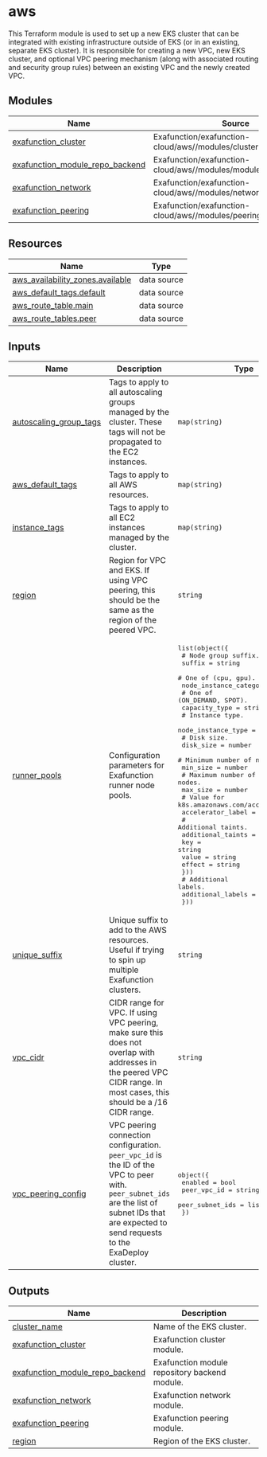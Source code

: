 # aws

This Terraform module is used to set up a new EKS cluster that can be integrated with existing infrastructure outside of EKS (or in an existing, separate EKS cluster). It is responsible for creating a new VPC, new EKS cluster, and optional VPC peering mechanism (along with associated routing and security group rules) between an existing VPC and the newly created VPC.

<!-- BEGIN_TF_DOCS -->
## Modules

| Name | Source | Version |
|------|--------|---------|
| <a name="module_exafunction_cluster"></a> [exafunction\_cluster](#module\_exafunction\_cluster) | Exafunction/exafunction-cloud/aws//modules/cluster | 0.2.0 |
| <a name="module_exafunction_module_repo_backend"></a> [exafunction\_module\_repo\_backend](#module\_exafunction\_module\_repo\_backend) | Exafunction/exafunction-cloud/aws//modules/module_repo_backend | 0.2.0 |
| <a name="module_exafunction_network"></a> [exafunction\_network](#module\_exafunction\_network) | Exafunction/exafunction-cloud/aws//modules/network | 0.2.0 |
| <a name="module_exafunction_peering"></a> [exafunction\_peering](#module\_exafunction\_peering) | Exafunction/exafunction-cloud/aws//modules/peering | 0.2.0 |

## Resources

| Name | Type |
|------|------|
| [aws_availability_zones.available](https://registry.terraform.io/providers/hashicorp/aws/latest/docs/data-sources/availability_zones) | data source |
| [aws_default_tags.default](https://registry.terraform.io/providers/hashicorp/aws/latest/docs/data-sources/default_tags) | data source |
| [aws_route_table.main](https://registry.terraform.io/providers/hashicorp/aws/latest/docs/data-sources/route_table) | data source |
| [aws_route_tables.peer](https://registry.terraform.io/providers/hashicorp/aws/latest/docs/data-sources/route_tables) | data source |

## Inputs

| Name | Description | Type | Default | Required |
|------|-------------|------|---------|:--------:|
| <a name="input_autoscaling_group_tags"></a> [autoscaling\_group\_tags](#input\_autoscaling\_group\_tags) | Tags to apply to all autoscaling groups managed by the cluster. These tags will not be propagated to the EC2 instances. | `map(string)` | `{}` | no |
| <a name="input_aws_default_tags"></a> [aws\_default\_tags](#input\_aws\_default\_tags) | Tags to apply to all AWS resources. | `map(string)` | `{}` | no |
| <a name="input_instance_tags"></a> [instance\_tags](#input\_instance\_tags) | Tags to apply to all EC2 instances managed by the cluster. | `map(string)` | `{}` | no |
| <a name="input_region"></a> [region](#input\_region) | Region for VPC and EKS. If using VPC peering, this should be the same as the region of the peered VPC. | `string` | n/a | yes |
| <a name="input_runner_pools"></a> [runner\_pools](#input\_runner\_pools) | Configuration parameters for Exafunction runner node pools. | <pre>list(object({<br>    # Node group suffix.<br>    suffix = string<br>    # One of (cpu, gpu).<br>    node_instance_category = string<br>    # One of (ON_DEMAND, SPOT).<br>    capacity_type = string<br>    # Instance type.<br>    node_instance_type = string<br>    # Disk size.<br>    disk_size = number<br>    # Minimum number of nodes.<br>    min_size = number<br>    # Maximum number of nodes.<br>    max_size = number<br>    # Value for k8s.amazonaws.com/accelerator.<br>    accelerator_label = string<br>    # Additional taints.<br>    additional_taints = list(object({<br>      key    = string<br>      value  = string<br>      effect = string<br>    }))<br>    # Additional labels.<br>    additional_labels = map(string)<br>  }))</pre> | <pre>[<br>  {<br>    "accelerator_label": "nvidia-tesla-t4",<br>    "additional_labels": {},<br>    "additional_taints": [],<br>    "capacity_type": "ON_DEMAND",<br>    "disk_size": 100,<br>    "max_size": 10,<br>    "min_size": 1,<br>    "node_instance_category": "gpu",<br>    "node_instance_type": "g4dn.xlarge",<br>    "suffix": "gpu"<br>  }<br>]</pre> | no |
| <a name="input_unique_suffix"></a> [unique\_suffix](#input\_unique\_suffix) | Unique suffix to add to the AWS resources. Useful if trying to spin up multiple Exafunction clusters. | `string` | `""` | no |
| <a name="input_vpc_cidr"></a> [vpc\_cidr](#input\_vpc\_cidr) | CIDR range for VPC. If using VPC peering, make sure this does not overlap with addresses in the peered VPC CIDR range. In most cases, this should be a /16 CIDR range. | `string` | n/a | yes |
| <a name="input_vpc_peering_config"></a> [vpc\_peering\_config](#input\_vpc\_peering\_config) | VPC peering connection configuration. `peer_vpc_id` is the ID of the VPC to peer with. `peer_subnet_ids` are the list of subnet IDs that are expected to send requests to the ExaDeploy cluster. | <pre>object({<br>    enabled         = bool<br>    peer_vpc_id     = string<br>    peer_subnet_ids = list(string)<br>  })</pre> | n/a | yes |

## Outputs

| Name | Description |
|------|-------------|
| <a name="output_cluster_name"></a> [cluster\_name](#output\_cluster\_name) | Name of the EKS cluster. |
| <a name="output_exafunction_cluster"></a> [exafunction\_cluster](#output\_exafunction\_cluster) | Exafunction cluster module. |
| <a name="output_exafunction_module_repo_backend"></a> [exafunction\_module\_repo\_backend](#output\_exafunction\_module\_repo\_backend) | Exafunction module repository backend module. |
| <a name="output_exafunction_network"></a> [exafunction\_network](#output\_exafunction\_network) | Exafunction network module. |
| <a name="output_exafunction_peering"></a> [exafunction\_peering](#output\_exafunction\_peering) | Exafunction peering module. |
| <a name="output_region"></a> [region](#output\_region) | Region of the EKS cluster. |
<!-- END_TF_DOCS -->
